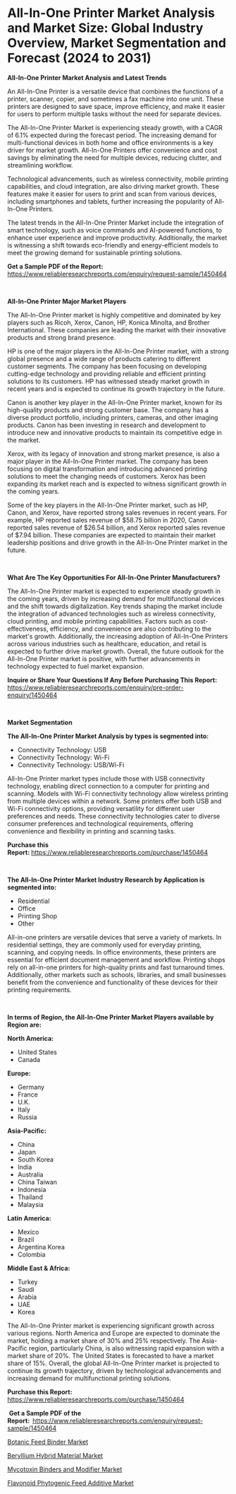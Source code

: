 <p><h1>All-In-One Printer Market Analysis and Market Size: Global Industry Overview, Market Segmentation and Forecast (2024 to 2031)</h1></p><p><strong>All-In-One Printer Market Analysis and Latest Trends</strong></p>
<p><p>An All-In-One Printer is a versatile device that combines the functions of a printer, scanner, copier, and sometimes a fax machine into one unit. These printers are designed to save space, improve efficiency, and make it easier for users to perform multiple tasks without the need for separate devices.</p><p>The All-In-One Printer Market is experiencing steady growth, with a CAGR of 6.1% expected during the forecast period. The increasing demand for multi-functional devices in both home and office environments is a key driver for market growth. All-In-One Printers offer convenience and cost savings by eliminating the need for multiple devices, reducing clutter, and streamlining workflow.</p><p>Technological advancements, such as wireless connectivity, mobile printing capabilities, and cloud integration, are also driving market growth. These features make it easier for users to print and scan from various devices, including smartphones and tablets, further increasing the popularity of All-In-One Printers.</p><p>The latest trends in the All-In-One Printer Market include the integration of smart technology, such as voice commands and AI-powered functions, to enhance user experience and improve productivity. Additionally, the market is witnessing a shift towards eco-friendly and energy-efficient models to meet the growing demand for sustainable printing solutions.</p></p>
<p><strong>Get a Sample PDF of the Report:&nbsp;</strong> <a href="https://www.reliableresearchreports.com/enquiry/request-sample/1450464">https://www.reliableresearchreports.com/enquiry/request-sample/1450464</a></p>
<p>&nbsp;</p>
<p><strong>All-In-One Printer Major Market Players</strong></p>
<p><p>The All-In-One Printer market is highly competitive and dominated by key players such as Ricoh, Xerox, Canon, HP, Konica Minolta, and Brother International. These companies are leading the market with their innovative products and strong brand presence.</p><p>HP is one of the major players in the All-In-One Printer market, with a strong global presence and a wide range of products catering to different customer segments. The company has been focusing on developing cutting-edge technology and providing reliable and efficient printing solutions to its customers. HP has witnessed steady market growth in recent years and is expected to continue its growth trajectory in the future.</p><p>Canon is another key player in the All-In-One Printer market, known for its high-quality products and strong customer base. The company has a diverse product portfolio, including printers, cameras, and other imaging products. Canon has been investing in research and development to introduce new and innovative products to maintain its competitive edge in the market.</p><p>Xerox, with its legacy of innovation and strong market presence, is also a major player in the All-In-One Printer market. The company has been focusing on digital transformation and introducing advanced printing solutions to meet the changing needs of customers. Xerox has been expanding its market reach and is expected to witness significant growth in the coming years.</p><p>Some of the key players in the All-In-One Printer market, such as HP, Canon, and Xerox, have reported strong sales revenues in recent years. For example, HP reported sales revenue of $58.75 billion in 2020, Canon reported sales revenue of $26.54 billion, and Xerox reported sales revenue of $7.94 billion. These companies are expected to maintain their market leadership positions and drive growth in the All-In-One Printer market in the future.</p></p>
<p>&nbsp;</p>
<p><strong>What Are The Key Opportunities For All-In-One Printer Manufacturers?</strong></p>
<p><p>The All-In-One Printer market is expected to experience steady growth in the coming years, driven by increasing demand for multifunctional devices and the shift towards digitalization. Key trends shaping the market include the integration of advanced technologies such as wireless connectivity, cloud printing, and mobile printing capabilities. Factors such as cost-effectiveness, efficiency, and convenience are also contributing to the market's growth. Additionally, the increasing adoption of All-In-One Printers across various industries such as healthcare, education, and retail is expected to further drive market growth. Overall, the future outlook for the All-In-One Printer market is positive, with further advancements in technology expected to fuel market expansion.</p></p>
<p><strong>Inquire or Share Your Questions If Any Before Purchasing This Report:</strong> <a href="https://www.reliableresearchreports.com/enquiry/pre-order-enquiry/1450464">https://www.reliableresearchreports.com/enquiry/pre-order-enquiry/1450464</a></p>
<p>&nbsp;</p>
<p><strong>Market Segmentation</strong></p>
<p><strong>The All-In-One Printer Market Analysis by types is segmented into:</strong></p>
<p><ul><li>Connectivity Technology: USB</li><li>Connectivity Technology: Wi-Fi</li><li>Connectivity Technology: USB/Wi-Fi</li></ul></p>
<p><p>All-In-One Printer market types include those with USB connectivity technology, enabling direct connection to a computer for printing and scanning. Models with Wi-Fi connectivity technology allow wireless printing from multiple devices within a network. Some printers offer both USB and Wi-Fi connectivity options, providing versatility for different user preferences and needs. These connectivity technologies cater to diverse consumer preferences and technological requirements, offering convenience and flexibility in printing and scanning tasks.</p></p>
<p><strong>Purchase this Report:&nbsp;</strong><a href="https://www.reliableresearchreports.com/purchase/1450464">https://www.reliableresearchreports.com/purchase/1450464</a></p>
<p>&nbsp;</p>
<p><strong>The All-In-One Printer Market Industry Research by Application is segmented into:</strong></p>
<p><ul><li>Residential</li><li>Office</li><li>Printing Shop</li><li>Other</li></ul></p>
<p><p>All-in-one printers are versatile devices that serve a variety of markets. In residential settings, they are commonly used for everyday printing, scanning, and copying needs. In office environments, these printers are essential for efficient document management and workflow. Printing shops rely on all-in-one printers for high-quality prints and fast turnaround times. Additionally, other markets such as schools, libraries, and small businesses benefit from the convenience and functionality of these devices for their printing requirements.</p></p>
<p>&nbsp;</p>
<p><strong>In terms of Region, the All-In-One Printer Market Players available by Region are:</strong></p>
<p>
    <p> <strong> North America: </strong>
        <ul>
            <li>United States</li>
            <li>Canada</li>
        </ul>
        </p> 
    <p> <strong> Europe: </strong>
        <ul>
            <li>Germany</li>
            <li>France</li>
            <li>U.K.</li>
            <li>Italy</li>
            <li>Russia</li>
        </ul>
        </p> 
    <p> <strong> Asia-Pacific: </strong>
        <ul>
            <li>China</li>
            <li>Japan</li>
            <li>South Korea</li>
            <li>India</li>
            <li>Australia</li>
            <li>China Taiwan</li>
            <li>Indonesia</li>
            <li>Thailand</li>
            <li>Malaysia</li>
        </ul>
        </p> 
    <p> <strong> Latin America: </strong>
        <ul>
            <li>Mexico</li>
            <li>Brazil</li>
            <li>Argentina Korea</li>
            <li>Colombia</li>
        </ul>
        </p> 
    <p> <strong> Middle East & Africa: </strong>
        <ul>
            <li>Turkey</li>
            <li>Saudi</li>
            <li>Arabia</li>
            <li>UAE</li>
            <li>Korea</li>
        </ul>
    </p>
    </p>
<p><p>The All-In-One Printer market is experiencing significant growth across various regions. North America and Europe are expected to dominate the market, holding a market share of 30% and 25% respectively. The Asia-Pacific region, particularly China, is also witnessing rapid expansion with a market share of 20%. The United States is forecasted to have a market share of 15%. Overall, the global All-In-One Printer market is projected to continue its growth trajectory, driven by technological advancements and increasing demand for multifunctional printing solutions.</p></p>
<p><strong>Purchase this Report: </strong><a href="https://www.reliableresearchreports.com/purchase/1450464">https://www.reliableresearchreports.com/purchase/1450464</a></p>
<p>&nbsp;<strong>Get a Sample PDF of the Report:&nbsp;&nbsp;</strong><a href="https://www.reliableresearchreports.com/enquiry/request-sample/1450464">https://www.reliableresearchreports.com/enquiry/request-sample/1450464</a></p>
<p><strong></strong></p>
<p><p><a href="https://github.com/bobicer/Market-Research-Report-List-2/blob/main/botanic-feed-binder-market.md">Botanic Feed Binder Market</a></p><p><a href="https://github.com/timeliteaut/Market-Research-Report-List-1/blob/main/beryllium-hybrid-material-market.md">Beryllium Hybrid Material Market</a></p><p><a href="https://github.com/seekum/Market-Research-Report-List-1/blob/main/mycotoxin-binders-and-modifier-market.md">Mycotoxin Binders and Modifier Market</a></p><p><a href="https://github.com/nancykennedykellievqfqt2/Market-Research-Report-List-1/blob/main/flavonoid-phytogenic-feed-additive-market.md">Flavonoid Phytogenic Feed Additive Market</a></p></p>